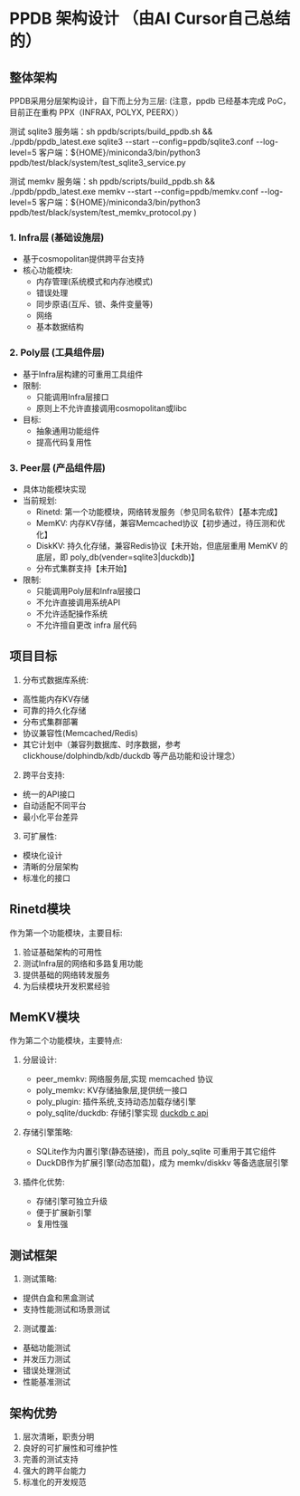 # PPDB 架构设计 （由AI Cursor自己总结的）

## 整体架构

PPDB采用分层架构设计，自下而上分为三层:
(注意，ppdb 已经基本完成 PoC，
目前正在重构 PPX（INFRAX, POLYX, PEERX））

测试 sqlite3 
服务端：sh ppdb/scripts/build_ppdb.sh && ./ppdb/ppdb_latest.exe sqlite3 --start --config=ppdb/sqlite3.conf --log-level=5
客户端：${HOME}/miniconda3/bin/python3 ppdb/test/black/system/test_sqlite3_service.py

测试 memkv
服务端：sh ppdb/scripts/build_ppdb.sh && ./ppdb/ppdb_latest.exe memkv --start --config=ppdb/memkv.conf --log-level=5
客户端：${HOME}/miniconda3/bin/python3 ppdb/test/black/system/test_memkv_protocol.py
)

### 1. Infra层 (基础设施层)
- 基于cosmopolitan提供跨平台支持
- 核心功能模块:
  - 内存管理(系统模式和内存池模式)
  - 错误处理
  - 同步原语(互斥、锁、条件变量等)
  - 网络
  - 基本数据结构

### 2. Poly层 (工具组件层)
- 基于Infra层构建的可重用工具组件
- 限制:
  - 只能调用Infra层接口
  - 原则上不允许直接调用cosmopolitan或libc
- 目标:
  - 抽象通用功能组件
  - 提高代码复用性

### 3. Peer层 (产品组件层)
- 具体功能模块实现
- 当前规划:
  - Rinetd: 第一个功能模块，网络转发服务（参见同名软件）【基本完成】
  - MemKV: 内存KV存储，兼容Memcached协议【初步通过，待压测和优化】
  - DiskKV: 持久化存储，兼容Redis协议【未开始，但底层重用 MemKV 的底层，即 poly_db(vender=sqlite3|duckdb)】
  - 分布式集群支持【未开始】
- 限制:
  - 只能调用Poly层和Infra层接口
  - 不允许直接调用系统API
  - 不允许适配操作系统
  - 不允许擅自更改 infra 层代码

## 项目目标

1. 分布式数据库系统:
- 高性能内存KV存储
- 可靠的持久化存储
- 分布式集群部署
- 协议兼容性(Memcached/Redis)
- 其它计划中（兼容列数据库、时序数据，参考 clickhouse/dolphindb/kdb/duckdb 等产品功能和设计理念）

2. 跨平台支持:
- 统一的API接口
- 自动适配不同平台
- 最小化平台差异

3. 可扩展性:
- 模块化设计
- 清晰的分层架构
- 标准化的接口

## Rinetd模块

作为第一个功能模块，主要目标:
1. 验证基础架构的可用性
2. 测试Infra层的网络和多路复用功能
3. 提供基础的网络转发服务
4. 为后续模块开发积累经验

## MemKV模块

作为第二个功能模块，主要特点:
1. 分层设计:
   - peer_memkv: 网络服务层,实现 memcached 协议
   - poly_memkv: KV存储抽象层,提供统一接口
   - poly_plugin: 插件系统,支持动态加载存储引擎
   - poly_sqlite/duckdb: 存储引擎实现
   [duckdb c api](https://duckdb.org/docs/api/c/api.html)

2. 存储引擎策略:
   - SQLite作为内置引擎(静态链接)，而且 poly_sqlite 可重用于其它组件
   - DuckDB作为扩展引擎(动态加载)，成为 memkv/diskkv 等备选底层引擎

3. 插件化优势:
   - 存储引擎可独立升级
   - 便于扩展新引擎
   - 复用性强

## 测试框架

1. 测试策略:
- 提供白盒和黑盒测试
- 支持性能测试和场景测试

2. 测试覆盖:
- 基础功能测试
- 并发压力测试
- 错误处理测试
- 性能基准测试

## 架构优势

1. 层次清晰，职责分明
2. 良好的可扩展性和可维护性
3. 完善的测试支持
4. 强大的跨平台能力
5. 标准化的开发规范